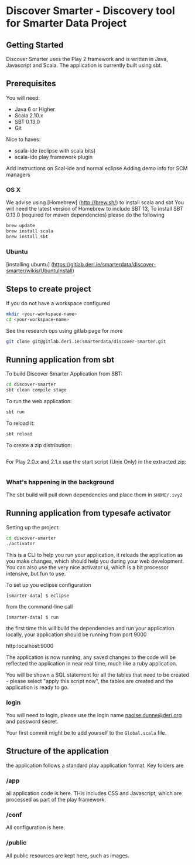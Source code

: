 # Discover Smarter - Discovery tool for Smarter Data Project

## Getting Started

Discover Smarter uses the Play 2 framework and is written in Java, Javascript and Scala.  The application is currently built using sbt.

## Prerequisites 

You will need:
* Java 6 or Higher
* Scala 2.10.x
* SBT 0.13.0
* Git

Nice to haves:
* scala-ide (eclipse with scala bits)
* scala-ide play framework plugin

Add instructions on Scal-ide and normal eclipse
Adding demo info for SCM managers
### OS X

We advise using [Homebrew] (http://brew.sh/) to install scala and sbt
You will need the latest version of Homebrew to include SBT 13, To install SBT 0.13.0 (required for maven dependencies) please do the following

```bash
brew update
brew install scala
brew install sbt
```

### Ubuntu
[installing ubuntu] (https://gitlab.deri.ie/smarterdata/discover-smarter/wikis/UbuntuInstall)


## Steps to create project

If you do not have a workspace configured

```bash
mkdir <your-workspace-name>
cd <your-workspace-name>
```

See the research ops using gitlab page for more
	
```bash
git clone git@gitlab.deri.ie:smarterdata/discover-smarter.git
```

## Running application from sbt

To build Discover Smarter Application from SBT:

```bash
cd discover-smarter
sbt clean compile stage
```

To run the web application:

```bash
sbt run
```

To reload it:

```bash
sbt reload
```

To create a zip distribution:

```activator dist
```
For Play 2.0.x and 2.1.x use the start script (Unix Only) in the extracted zip:

```start -Dhttp.port=8080
```

### What's happening in the background

The sbt build will pull down dependencies and place them in `$HOME/.ivy2`

## Running application from typesafe activator

Setting up the project:

```bash
cd discover-smarter
./activator
```

This is a CLI to help you run your application, it reloads the application as you make changes, which should help you during your web development.  You can also use the very nice activator ui, which is a bit processor intensive, but fun to use.

To set up you eclipse configuration 

	[smarter-data] $ eclipse

from the command-line call

	[smarter-data] $ run

the first time this will build the dependencies and run your application locally, your application should be running from port 9000

http:localhost:9000

The application is now running, any saved changes to the code will be reflected the application in near real time, much like a ruby application.

You will be shown a SQL statement for all the tables that need to be created - please select "apply this script now", the tables are created and 
the application is ready to go.

### login

You will need to login, please use the login name naoise.dunne@deri.org and password secret.

Your first commit might be to add yourself to the `Global.scala` file.

## Structure of the application

the application follows a standard play application format.  Key folders are 

### /app

all application code is here.  THis includes CSS and Javascript, which are processed as part of the play framework.

### /conf

All configuration is here

### /public

All public resources are kept here, such as images.
